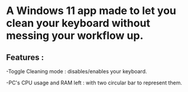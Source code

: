 # A Windows 11 app made to let you clean your keyboard without messing your workflow up.

## Features :

-Toggle Cleaning mode : disables/enables your keyboard.

-PC's CPU usage and RAM left : with two circular bar to represent them.
